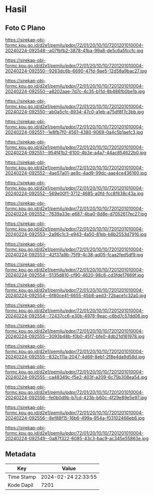 # Hasil

## Foto C Plano

https://sirekap-obj-formc.kpu.go.id/d2e1/pemilu/pdpr/72/01/20/10/10/7201201010004-20240224-092548--a07fbfb2-3878-41ba-99a8-de5c6a5fccfc.jpg

https://sirekap-obj-formc.kpu.go.id/d2e1/pemilu/pdpr/72/01/20/10/10/7201201010004-20240224-092550--9263dc6b-6690-47fd-9ae5-12d58a9bac27.jpg

https://sirekap-obj-formc.kpu.go.id/d2e1/pemilu/pdpr/72/01/20/10/10/7201201010004-20240224-092550--a8202aae-7d7c-4c35-b11d-8b486fb0be1b.jpg

https://sirekap-obj-formc.kpu.go.id/d2e1/pemilu/pdpr/72/01/20/10/10/7201201010004-20240224-092550--ab0a5cfc-8934-47c0-a1eb-a75df8f7c3bb.jpg

https://sirekap-obj-formc.kpu.go.id/d2e1/pemilu/pdpr/72/01/20/10/10/7201201010004-20240224-092551--1e8fb7f0-4561-4380-9069-0a4c5b1aefc3.jpg

https://sirekap-obj-formc.kpu.go.id/d2e1/pemilu/pdpr/72/01/20/10/10/7201201010004-20240224-092551--954f41b2-6100-4b3e-a4a7-44ac854622b0.jpg

https://sirekap-obj-formc.kpu.go.id/d2e1/pemilu/pdpr/72/01/20/10/10/7201201010004-20240224-092552--4ae57a01-ae9c-4ad9-99dc-aae4ce436160.jpg

https://sirekap-obj-formc.kpu.go.id/d2e1/pemilu/pdpr/72/01/20/10/10/7201201010004-20240224-092552--569e00f1-3712-4685-a0fd-fcc8f838c43a.jpg

https://sirekap-obj-formc.kpu.go.id/d2e1/pemilu/pdpr/72/01/20/10/10/7201201010004-20240224-092552--7639a33e-e687-4ba0-8d8e-d7052617ec27.jpg

https://sirekap-obj-formc.kpu.go.id/d2e1/pemilu/pdpr/72/01/20/10/10/7201201010004-20240224-092553--2a96c1c3-e943-4a50-81eb-b8b2553d7916.jpg

https://sirekap-obj-formc.kpu.go.id/d2e1/pemilu/pdpr/72/01/20/10/10/7201201010004-20240224-092553--42f37a9b-75f9-4c38-ad05-fcaa2fed5df9.jpg

https://sirekap-obj-formc.kpu.go.id/d2e1/pemilu/pdpr/72/01/20/10/10/7201201010004-20240224-092554--5135d810-cf90-4620-98c6-cd3fde17669f.jpg

https://sirekap-obj-formc.kpu.go.id/d2e1/pemilu/pdpr/72/01/20/10/10/7201201010004-20240224-092554--6f80ce41-6655-45b8-aed3-72bace1c32a0.jpg

https://sirekap-obj-formc.kpu.go.id/d2e1/pemilu/pdpr/72/01/20/10/10/7201201010004-20240224-092554--72437cc6-e30b-4978-9eac-c6bd7c57dd06.jpg

https://sirekap-obj-formc.kpu.go.id/d2e1/pemilu/pdpr/72/01/20/10/10/7201201010004-20240224-092555--3093b48b-f0b0-45f7-bfe0-4db21d161978.jpg

https://sirekap-obj-formc.kpu.go.id/d2e1/pemilu/pdpr/72/01/20/10/10/7201201010004-20240224-092555--832c111a-2047-4d69-8eb1-2f8e4da9d58d.jpg

https://sirekap-obj-formc.kpu.go.id/d2e1/pemilu/pdpr/72/01/20/10/10/7201201010004-20240224-092555--ca48349c-f5e2-403f-a209-6c75b308ea54.jpg

https://sirekap-obj-formc.kpu.go.id/d2e1/pemilu/pdpr/72/01/20/10/10/7201201010004-20240224-092556--fe0b0d9b-b7cd-423b-b60c-4f29e89e5e97.jpg

https://sirekap-obj-formc.kpu.go.id/d2e1/pemilu/pdpr/72/01/20/10/10/7201201010004-20240224-092556--8ef88f15-16b6-499a-954a-f03102466eb6.jpg

https://sirekap-obj-formc.kpu.go.id/d2e1/pemilu/pdpr/72/01/20/10/10/7201201010004-20240224-092549--0a87f322-6085-43c3-bac9-ac345e55863e.jpg


## Metadata

| Key        | Value               |
| ---------- | ------------------- |
| Time Stamp | 2024-02-24 22:33:55 |
| Kode Dapil | 7201                |



